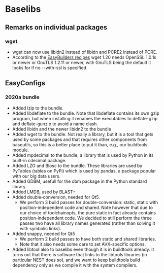# Baselibs

## Remarks on individual packages

### wget

* wget can now use libidn2 instead of libidn and PCRE2 instead of PCRE.
* According to the [EasyBuilders recipes](https://github.com/easybuilders/easybuild-easyconfigs/tree/develop/easybuild/easyconfigs/w/wget)
  wget 1.20 needs OpenSSL 1.0.1s or newer or GnuTLS 1.2.11 or newer, with GnuTLS being 
  the default it looks for if no --with-ssl is specified.

## EasyConfigs

### 2020a bundle

* Added lzip to the bundle.
* Added libdeflate to the bundle. Note that libdeflate contains its own gzip program, 
  but when installing it renames the executables to deflate-gzip and deflate-gunzip 
  to avoid a name clash.
* Added libidn and the newer libidn2 to the bundle
* Added wget to the bundle. Not really a library, but it is a tool that gets used by
  some packages and that requires other components from baseutils, so this is a better
  place to put it than, e.g., our buildtools module.
* Added mpdecimal to the bundle, a library that is used by Python in its built-in
  cdecimal package.
* Added LZO and Blosc to the bundle. These libraries are used by PyTables (tables
  on PyPi) which is used by pandas, a package popular with our big data users.
* Added GDBM, usefull for the dbm package in the Python standard library.
* Added LMDB, used by BLAST+
* Added double-conversion, needed for Qt5.
    * We perform 3 build passes for double-conversion: static, static with 
      position-independent code and shared. Note however that due to our choice
      of toolchainopts, the pure static in fact already contains position-independent
      code. We decided to still perform the three passes two have all library names
      generated (rather than solving it with symbolic links).
* Added snappy, needed for Qt5
    * We perform 2 build passes to have both static and shared libraries.
    * Note that it also needs some care to set AVX-specific options.
* Added libtool also to baselibs even though it is in buildtools already. It turns
  out that there is software that links to the libtools libraries (in particular
  NEST does so), and we want to keep buildtools build dependency only as we compile
  it with the system compilers.

